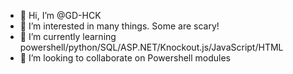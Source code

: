 - 👋 Hi, I’m @GD-HCK
- 👀 I’m interested in many things. Some are scary!
- 🌱 I’m currently learning powershell/python/SQL/ASP.NET/Knockout.js/JavaScript/HTML
- 💞️ I’m looking to collaborate on Powershell modules

